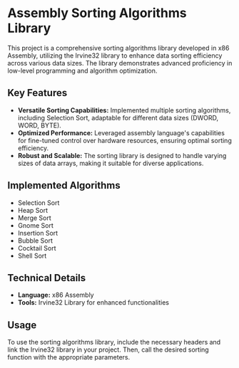 # Assembly Sorting Algorithms Library

This project is a comprehensive sorting algorithms library developed in x86 Assembly, utilizing the Irvine32 library to enhance data sorting efficiency across various data sizes. The library demonstrates advanced proficiency in low-level programming and algorithm optimization.

## Key Features

- **Versatile Sorting Capabilities:** Implemented multiple sorting algorithms, including Selection Sort, adaptable for different data sizes (DWORD, WORD, BYTE).
- **Optimized Performance:** Leveraged assembly language's capabilities for fine-tuned control over hardware resources, ensuring optimal sorting efficiency.
- **Robust and Scalable:** The sorting library is designed to handle varying sizes of data arrays, making it suitable for diverse applications.

## Implemented Algorithms

- Selection Sort
- Heap Sort
- Merge Sort
- Gnome Sort
- Insertion Sort
- Bubble Sort
- Cocktail Sort
- Shell Sort

## Technical Details

- **Language:** x86 Assembly
- **Tools:** Irvine32 Library for enhanced functionalities

## Usage

To use the sorting algorithms library, include the necessary headers and link the Irvine32 library in your project. Then, call the desired sorting function with the appropriate parameters.


